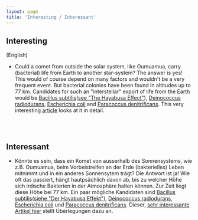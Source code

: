 ```yaml
---
layout: page
title: 'Interesting / Interessant'
---
```


## Interesting

<span id="english">(English)</span>
* Could a comet from outside the solar system, like Oumuamua, carry (bacterial) life from Earth to another star-system? The answer is yes! This would of course depend on many factors and wouldn't be a very frequent event. But bacterial colonies have been found in altitudes up to 77 km. Candidates for such an "interstellar" export of life from the Earth would be [Bacillus subtilis](https://en.wikipedia.org/wiki/Bacillus_subtilis)([see "The Hayabusa Effect"](/TheHayabusaEffect/)), [Deinococcus radiodurans](https://en.wikipedia.org/wiki/Deinococcus_radiodurans), [Escherichia coli](https://en.wikipedia.org/wiki/Escherichia_coli) and [Paracoccus denitrificans](https://en.wikipedia.org/wiki/Paracoccus_denitrificans). This very interesting [article](https://doi.org/10.1017/S1473550419000314) looks at it in detail. 

<br>
<br>

## Interessant

* Könnte es sein, dass ein Komet von ausserhalb des Sonnensystems, wie z.B. Oumuamua, beim Vorbeistreifen an der Erde (bakterielles) Leben mitnimmt und in ein anderes Sonnensytem trägt? Die Antwort ist ja! Wie oft das passiert, hängt hautpsächlich davon ab, bis zu welcher Höhe sich irdische Bakterien in der Atmosphäre halten können. Zur Zeit liegt diese Höhe bei 77 km. Ein paar mögliche Kandidaten sind [Bacillus subtilis](https://de.wikipedia.org/wiki/Bacillus_subtilis)([siehe "Der Hayabusa Effekt"](/2020/11/12/Der-Hayabusa-Effekt-Teil-1/)), [Deinococcus radiodurans](https://de.wikipedia.org/wiki/Deinococcus_radiodurans), [Escherichia coli](https://de.wikipedia.org/wiki/Escherichia_coli) und [Paracoccus denitrificans](https://de.wikipedia.org/wiki/Paracoccus_denitrificans). Dieser, [sehr interessante Artikel hier](https://doi.org/10.1017/S1473550419000314) stellt Überlegungen dazu an.




